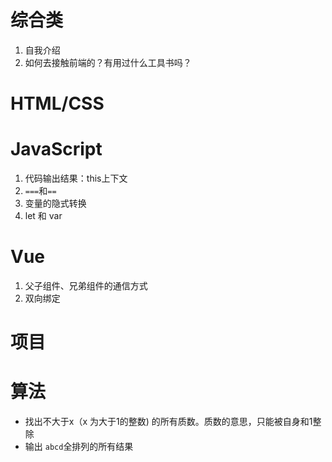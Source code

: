 # 综合类
1. 自我介绍
2. 如何去接触前端的？有用过什么工具书吗？
# HTML/CSS
# JavaScript
1. 代码输出结果：this上下文
2. `===`和`==`
3. 变量的隐式转换
4. let 和 var
# Vue
1. 父子组件、兄弟组件的通信方式
2. 双向绑定
# 项目
# 算法
- 找出不大于x（x 为大于1的整数) 的所有质数。质数的意思，只能被自身和1整除
- 输出 `abcd`全排列的所有结果
